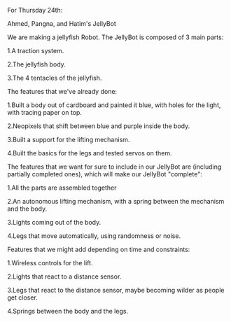 For Thursday 24th:


Ahmed, Pangna, and Hatim's JellyBot


We are making a jellyfish Robot. The JellyBot is composed of 3 main parts:

  1.A traction system.

  2.The jellyfish body.

  3.The 4 tentacles of the jellyfish.


The features that we've already done:

  1.Built a body out of cardboard and painted it blue, with holes for the light, with tracing paper on top.

  2.Neopixels that shift between blue and purple inside the body.

  3.Built a support for the lifting mechanism.

  4.Built the basics for the legs and tested servos on them. 


The features that we want for sure to include in our JellyBot are (including partially completed ones), which will make our JellyBot "complete":

  1.All the parts are assembled together

  2.An autonomous lifting mechanism, with a spring between the mechanism and the body.

  3.Lights coming out of the body.

  4.Legs that move automatically, using randomness or noise.


Features that we might add depending on time and constraints:

  1.Wireless controls for the lift.

  2.Lights that react to a distance sensor.

  3.Legs that react to the distance sensor, maybe becoming wilder as people get closer.

  4.Springs between the body and the legs.
